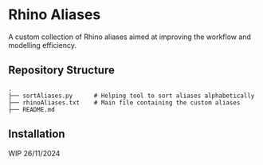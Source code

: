 # Rhino Aliases

A custom collection of Rhino aliases aimed at improving the workflow and modelling efficiency.

## Repository Structure

```plaintext
.
├── sortAliases.py      # Helping tool to sort aliases alphabetically
├── rhinoAliases.txt    # Main file containing the custom aliases
├── README.md

```

## Installation

WIP 26/11/2024

